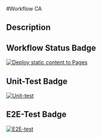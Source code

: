 #Workflow CA

## Description

## Workflow Status Badge

[![Deploy static content to Pages](https://github.com/KarenJoo/social-media-client/actions/workflows/pages.yml/badge.svg)](https://github.com/KarenJoo/social-media-client/actions/workflows/pages.yml)

## Unit-Test Badge

[![Unit-test](https://github.com/KarenJoo/social-media-client/actions/workflows/gpt.yml/badge.svg)](https://github.com/KarenJoo/social-media-client/actions/workflows/gpt.yml)

## E2E-Test Badge

[![E2E-test](https://github.com/KarenJoo/social-media-client/actions/workflows/gpt.yml/badge.svg)](https://github.com/KarenJoo/social-media-client/actions/workflows/gpt.yml)

